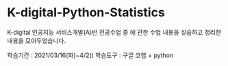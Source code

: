 # K-digital-Python-Statistics
K-digital 인공지능 서비스개발(A)반 전공수업 중 에 관한 수업 내용을 실습하고 정리한 내용을 모아두었습니다.

학습기간 : 2021/03/16(화)~4/2() 학습도구 : 구글 코랩 + python
